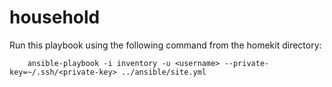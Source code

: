 # household

Run this playbook using the following command from the homekit directory:

		ansible-playbook -i inventory -u <username> --private-key=~/.ssh/<private-key> ../ansible/site.yml 
